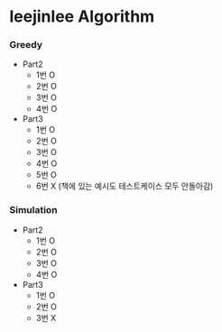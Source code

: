 # leejinlee Algorithm

### Greedy

- Part2
  - 1번 O
  - 2번 O
  - 3번 O
  - 4번 O
- Part3
  - 1번 O
  - 2번 O
  - 3번 O
  - 4번 O
  - 5번 O
  - 6번 X (책에 있는 예시도 테스트케이스 모두 안돌아감)



### Simulation

- Part2
  - 1번 O
  - 2번 O
  - 3번 O
  - 4번 O
- Part3
  - 1번 O
  - 2번 O
  - 3번 X